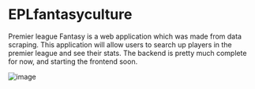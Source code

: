 # EPLfantasyculture
Premier league Fantasy is a web application which was made from data scraping. This application will allow users to search up players in the premier league and see their stats. 
The backend is pretty much complete for now, and starting the frontend soon. 


![image](https://github.com/user-attachments/assets/4722aa5f-84e9-4645-81bd-25ad3ed0a1f6)

